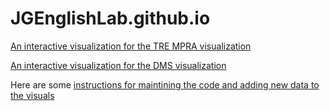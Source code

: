 # JGEnglishLab.github.io
 


[An interactive visualization for the TRE MPRA visualization](https://jgenglishlab.github.io/mpra_vis.html)

[An interactive visualization for the DMS visualization](https://jgenglishlab.github.io/dms_vis.html)

Here are some [instructions for maintining the code and adding new data to the visuals](https://github.com/JGEnglishLab/JGEnglishLab.github.io/wiki/)


